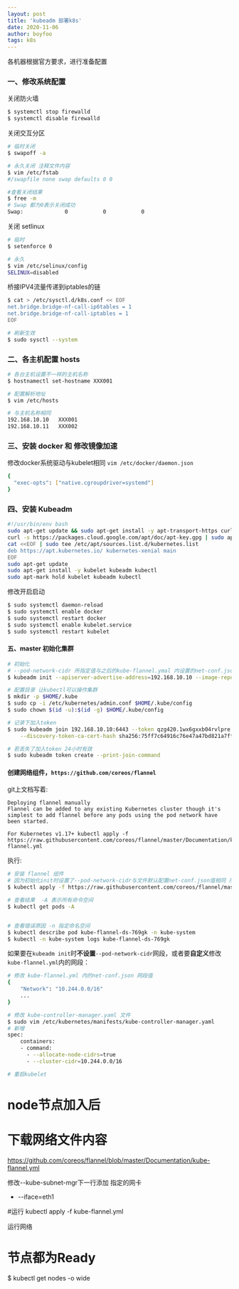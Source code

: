 ```yaml
---
layout: post
title: 'kubeadm 部署k8s'
date: 2020-11-06
author: boyfoo
tags: k8s
---
```


各机器根据官方要求，进行准备配置
### 一、修改系统配置

关闭防火墙

```bash
$ systemctl stop firewalld
$ systemctl disable firewalld
```

关闭交互分区

```bash
# 临时关闭
$ swapoff -a

# 永久关闭 注释文件内容
$ vim /etc/fstab
#/swapfile none swap defaults 0 0

#查看关闭结果
$ free -m
# Swap 都为0表示关闭成功
Swap:             0           0           0
```

关闭 setlinux

```bash
# 临时
$ setenforce 0

# 永久
$ vim /etc/selinux/config
SELINUX=disabled
```

桥接IPV4流量传递到iptables的链

```bash
$ cat > /etc/sysctl.d/k8s.conf << EOF
net.bridge.bridge-nf-call-ip6tables = 1
net.bridge.bridge-nf-call-iptables = 1
EOF

# 刷新生效
$ sudo sysctl --system
```

### 二、各主机配置 hosts

```bash
# 各台主机设置不一样的主机名称
$ hostnamectl set-hostname XXX001

# 配置解析地址
$ vim /etc/hosts

# 与主机名称相同
192.168.10.10   XXX001
192.168.10.11   XXX002
```

### 三、安装 docker 和 修改镜像加速

修改docker系统驱动与kubelet相同
`vim /etc/docker/daemon.json`
```bash
{
  "exec-opts": ["native.cgroupdriver=systemd"]
}
```

### 四、安装 Kubeadm

```bash
#!/usr/bin/env bash
sudo apt-get update && sudo apt-get install -y apt-transport-https curl
curl -s https://packages.cloud.google.com/apt/doc/apt-key.gpg | sudo apt-key add -
cat <<EOF | sudo tee /etc/apt/sources.list.d/kubernetes.list
deb https://apt.kubernetes.io/ kubernetes-xenial main
EOF
sudo apt-get update
sudo apt-get install -y kubelet kubeadm kubectl
sudo apt-mark hold kubelet kubeadm kubectl
```

修改开启启动

```bash
$ sudo systemctl daemon-reload
$ sudo systemctl enable docker
$ sudo systemctl restart docker
$ sudo systemctl enable kubelet.service
$ sudo systemctl restart kubelet
```

#### 五、master 初始化集群

```bash
# 初始化 
# --pod-network-cidr 所指定值与之后的kube-flannel.ymal 内设置的net-conf.json值要相同
$ kubeadm init --apiserver-advertise-address=192.168.10.10 --image-repository registry.cn-hangzhou.aliyuncs.com/google_containers --service-cidr=10.1.0.0/16 --pod-network-cidr=10.244.0.0/16

# 配置目录 让kubectl可以操作集群 
$ mkdir -p $HOME/.kube
$ sudo cp -i /etc/kubernetes/admin.conf $HOME/.kube/config
$ sudo chown $(id -u):$(id -g) $HOME/.kube/config

# 记录下加入token
$ sudo kubeadm join 192.168.10.10:6443 --token qzg420.1wx6gxxb04rvlpre \
    --discovery-token-ca-cert-hash sha256:75ff7c64916c76e47a47bd821a7fff1066d464c2512138f8b43cdaf95c1cca97

# 若丢失了加入token 24小时有效
$ sudo kubeadm token create --print-join-command
```

#### 创建网络组件，`https://github.com/coreos/flannel`

git上文档写着:
```
Deploying flannel manually
Flannel can be added to any existing Kubernetes cluster though it's simplest to add flannel before any pods using the pod network have been started.

For Kubernetes v1.17+ kubectl apply -f https://raw.githubusercontent.com/coreos/flannel/master/Documentation/kube-flannel.yml
```

执行:

```bash
# 安装 flannel 组件
# 因为初始化init时设置了--pod-network-cidr与文件默认配置net-conf.json值相同 所以可以直接使用
$ kubectl apply -f https://raw.githubusercontent.com/coreos/flannel/master/Documentation/kube-flannel.yml

# 查看结果  -A 表示所有命令空间
$ kubectl get pods -A


# 查看错误原因 -n 指定命名空间 
$ kubectl describe pod kube-flannel-ds-769gk -n kube-system
$ kubectl -n kube-system logs kube-flannel-ds-769gk
```

如果要在`kubeadm init`时**不设置**`--pod-network-cidr`网段，或者要**自定义**修改`kube-flannel.yml`内的网段：

```bash
# 修改 kube-flannel.yml 内的net-conf.json 网段值
{
    "Network": "10.244.0.0/16"
    ...
}

# 修改 kube-controller-manager.yaml 文件
$ sudo vim /etc/kubernetes/manifests/kube-controller-manager.yaml
# 新增
spec:
    containers:
    - command:
      - --allocate-node-cidrs=true
      - --cluster-cidr=10.244.0.0/16

# 重启kubelet
```
















# node节点加入后

# 下载网络文件内容
https://github.com/coreos/flannel/blob/master/Documentation/kube-flannel.yml






修改--kube-subnet-mgr下一行添加 指定的网卡
- --iface=eth1   


#运行 
kubectl apply -f kube-flannel.yml

运行网络 
# 节点都为Ready
$ kubectl get nodes -o wide
```
